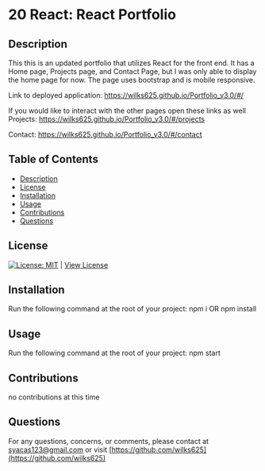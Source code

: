 # 20 React: React Portfolio

## Description
This this is an updated portfolio that utilizes React for the front end. It has a Home page, Projects page, and Contact Page, but I was only able to display the home page for now.
The page uses bootstrap and is mobile responsive.

Link to deployed application:
 https://wilks625.github.io/Portfolio_v3.0/#/

If you would like to interact with the other pages open these links as well
Projects:
https://wilks625.github.io/Portfolio_v3.0/#/projects

Contact:
https://wilks625.github.io/Portfolio_v3.0/#/contact




## Table of Contents
- [Description](#Description)
- [License](#License)
- [Installation](#Installation)
- [Usage](#Usage)
- [Contributions](#Contributions)
- [Questions](#Questions)

## License
[![License: MIT](https://img.shields.io/badge/License-MIT-yellow.svg)](https://opensource.org/licenses/MIT) | [View License](https://opensource.org/licenses/MIT)

## Installation 
Run the following command at the root of your project: 
npm i OR npm install

## Usage
Run the following command at the root of your project:
npm start  


## Contributions
no contributions at this time

## Questions
For any questions, concerns, or comments, please contact at syacas123@gmail.com or visit [https://github.com/wilks625](https://github.com/wilks625)
